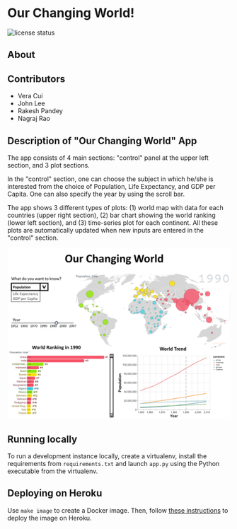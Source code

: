 # Our Changing World!

![license
status](https://img.shields.io/github/license/UBC-MDS/our_changing_world)

## About



## Contributors

-   Vera Cui
-   John Lee
-   Rakesh Pandey
-   Nagraj Rao

## Description of "Our Changing World" App

The app consists of 4 main sections: "control" panel at the upper left section, and 3 plot sections. 

In the "control" section, one can choose the subject in which he/she is interested from the choice of Population, Life Expectancy, and GDP per Capita. One can also specify the year by using the scroll bar.  

The app shows 3 different types of plots: (1) world map with data for each countries (upper right section), (2) bar chart showing the world ranking (lower left section), and (3) time-series plot for each continent. All these plots are automatically updated when new inputs are entered in the "control" section.  

![](imgs/app_design.png)

## Running locally

To run a development instance locally, create a virtualenv, install the requirements from `requirements.txt` and launch `app.py` using the Python executable from the virtualenv.

## Deploying on Heroku

Use `make image` to create a Docker image. Then, follow [these
instructions](link_to_url) to deploy the image on Heroku.
